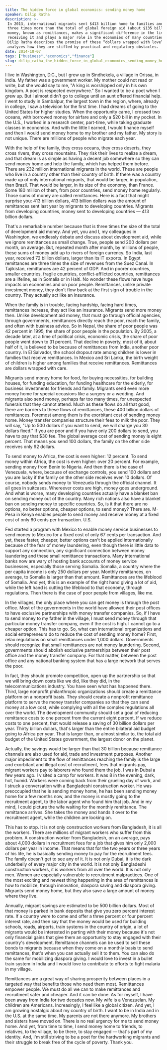 ```yaml
---
title: The hidden force in global economics: sending money home
speaker: Dilip Ratha
description: >-
 In 2013, international migrants sent $413 billion home to families and friends —
 three times more than the total of global foreign aid (about $135 billion). This
 money, known as remittances, makes a significant difference in the lives of those
 receiving it and plays a major role in the economies of many countries. Economist
 Dilip Ratha describes the promise of these “dollars wrapped with love” and
 analyzes how they are stifled by practical and regulatory obstacles.
date: 2014-10-07
tags: ["business","economics","finance"]
slug: dilip_ratha_the_hidden_force_in_global_economics_sending_money_home
---
```


I live in Washington, D.C., but I grew up in Sindhekela, a village in Orissa, in India. My
father was a government worker. My mother could not read or write, but she would say to
me, "A king is worshipped only in his own kingdom. A poet is respected everywhere." So I
wanted to be a poet when I grew up. But I almost didn't go to college until an aunt
offered financial help. I went to study in Sambalpur, the largest town in the region,
where, already in college, I saw a television for the first time. I had dreams of going to
the United States for higher studies. When the opportunity came, I crossed two oceans,
with borrowed money for airfare and only a $20 bill in my pocket. In the U.S., I worked in
a research center, part-time, while taking graduate classes in economics. And with the
little I earned, I would finance myself and then I would send money home to my brother and
my father. My story is not unique. There are millions of people who migrate each
year.

With the help of the family, they cross oceans, they cross deserts, they cross rivers,
they cross mountains. They risk their lives to realize a dream, and that dream is as
simple as having a decent job somewhere so they can send money home and help the family,
which has helped them before. There are 232 million international migrants in the world.
These are people who live in a country other than their country of birth. If there was a
country made up of only international migrants, that would be larger, in population, than
Brazil. That would be larger, in its size of the economy, than France. Some 180 million of
them, from poor countries, send money home regularly. Those sums of money are called
remittances. Here is a fact that might surprise you: 413 billion dollars, 413 billion
dollars was the amount of remittances sent last year by migrants to developing countries.
Migrants from developing countries, money sent to developing countries — 413 billion
dollars.

That's a remarkable number because that is three times the size of the total of
development aid money. And yet, you and I, my colleagues in Washington, we endlessly
debate and discuss about development aid, while we ignore remittances as small
change. True, people send 200 dollars per month, on average. But, repeated month after
month, by millions of people, these sums of money add up to rivers of foreign currency.
So India, last year, received 72 billion dollars, larger than its IT exports. In Egypt
remittances are three times the size of revenues from the Suez Canal. In Tajikistan,
remittances are 42 percent of GDP. And in poorer countries, smaller countries, fragile
countries, conflict-afflicted countries, remittances are a lifeline, as in Somalia or in
Haiti. No wonder these flows have huge impacts on economies and on poor people.
Remittances, unlike private investment money, they don't flow back at the first sign of
trouble in the country. They actually act like an insurance.

When the family is in trouble, facing hardship, facing hard times, remittances increase,
they act like an insurance. Migrants send more money then. Unlike development aid money,
that must go through official agencies, through governments, remittances directly reach
the poor, reach the family, and often with business advice. So in Nepal, the share of poor
people was 42 percent in 1995, the share of poor people in the population. By 2005, a
decade later, at a time of political crisis, economic crisis, the share of poor people
went down to 31 percent. That decline in poverty, most of it, about half of it, is
believed to be because of remittances from India, another poor country. In El Salvador,
the school dropout rate among children is lower in families that receive remittances. In
Mexico and Sri Lanka, the birth weight of children is higher among families that receive
remittances. Remittances are dollars wrapped with care.

Migrants send money home for food, for buying necessities, for building houses, for
funding education, for funding healthcare for the elderly, for business investments for
friends and family. Migrants send even more money home for special occasions like a
surgery or a wedding. And migrants also send money, perhaps far too many times, for
unexpected funerals that they cannot attend. Much as these flows do all that good, there
are barriers to these flows of remittances, these 400 billion dollars of remittances.
Foremost among them is the exorbitant cost of sending money home. Money transfer companies
structure their fees to milk the poor. They will say, "Up to 500 dollars if you want to
send, we will charge you 30 dollars fixed." If you are poor and if you have only 200
dollars to send, you have to pay that $30 fee. The global average cost of sending money is
eight percent. That means you send 100 dollars, the family on the other side receives only
92 dollars.

To send money to Africa, the cost is even higher: 12 percent. To send money within Africa,
the cost is even higher: over 20 percent. For example, sending money from Benin to
Nigeria. And then there is the case of Venezuela, where, because of exchange controls, you
send 100 dollars and you are lucky if the family on the other side receives even 10
dollars. Of course, nobody sends money to Venezuela through the official channel. It all
goes in suitcases. Whereever costs are high, money goes underground. And what is worse,
many developing countries actually have a blanket ban on sending money out of the country.
Many rich nations also have a blanket ban on sending money to specific countries. So, is
it that there are no options, no better options, cheaper options, to send money? There are.
M-Pesa in Kenya enables people to send money and receive money at a fixed cost of only 60
cents per transaction. U.S.

Fed started a program with Mexico to enable money service businesses to send money to
Mexico for a fixed cost of only 67 cents per transaction. And yet, these faster, cheaper,
better options can't be applied internationally because of the fear of money laundering,
even though there is little data to support any connection, any significant connection
between money laundering and these small remittance transactions. Many international banks
now are wary of hosting bank accounts of money service businesses, especially those
serving Somalia. Somalia, a country where the per capita income is only 250 dollars per
year. Monthly remittances, on average, to Somalia is larger than that amount. Remittances
are the lifeblood of Somalia. And yet, this is an example of the right hand giving a lot
of aid, while the left hand is cutting the lifeblood to that economy, through regulations.
Then there is the case of poor people from villages, like me.

In the villages, the only place where you can get money is through the post office. Most
of the governments in the world have allowed their post offices to have exclusive
partnerships with money transfer companies. So, if I have to send money to my father in
the village, I must send money through that particular money transfer company, even if the
cost is high. I cannot go to a cheaper option. This has to go. So, what can international
organizations and social entrepreneurs do to reduce the cost of sending money home? First,
relax regulations on small remittances under 1,000 dollars. Governments should recognize
that small remittances are not money laundering. Second, governments should abolish
exclusive partnerships between their post office and the money transfer company. For that
matter, between the post office and any national banking system that has a large network
that serves the poor.

In fact, they should promote competition, open up the partnership so that we will bring
down costs like we did, like they did, in the telecommunications industry. You have seen
what has happened there. Third, large nonprofit philanthropic organizations should create
a remittance platform on a nonprofit basis. They should create a nonprofit remittance
platform to serve the money transfer companies so that they can send money at a low cost,
while complying with all the complex regulations all over the world. The development
community should set a goal of reducing remittance costs to one percent from the current
eight percent. If we reduce costs to one percent, that would release a saving of 30
billion dollars per year. Thirty billion dollars, that's larger than the entire bilateral
aid budget going to Africa per year. That is larger than, or almost similar to, the total
aid budget of the United States government, the largest donor on the planet.

Actually, the savings would be larger than that 30 billion because remittance channels are
also used for aid, trade and investment purposes. Another major impediment to the flow of
remittances reaching the family is the large and exorbitant and illegal cost of
recruitment, fees that migrants pay, migrant workers pay to laborers who found them the
job. I was in Dubai a few years ago. I visited a camp for workers. It was 8 in the evening,
dark, hot, humid. Workers were coming back from their grueling day of work, and I struck a
conversation with a Bangladeshi construction worker. He was preoccupied that he is sending
money home, he has been sending money home for a few months now, and the money is mostly
going to the recruitment agent, to the labor agent who found him that job. And in my mind,
I could picture the wife waiting for the monthly remittance. The remittance arrives. She
takes the money and hands it over to the recruitment agent, while the children are looking
on.

This has to stop. It is not only construction workers from Bangladesh, it is all the
workers. There are millions of migrant workers who suffer from this problem. A
construction worker from Bangladesh, on an average, pays about 4,000 dollars in
recruitment fees for a job that gives him only 2,000 dollars per year in income. That
means that for the two years or three years of his life, he is basically sending money to
pay for the recruitment fees. The family doesn't get to see any of it. It is not only
Dubai, it is the dark underbelly of every major city in the world. It is not only
Bangladeshi construction workers, it is workers from all over the world. It is not only
men. Women are especially vulnerable to recruitment malpractices. One of the most exciting
and newest thing happening in the area of remittances is how to mobilize, through
innovation, diaspora saving and diaspora giving. Migrants send money home, but they also
save a large amount of money where they live.

Annually, migrant savings are estimated to be 500 billion dollars. Most of that money is
parked in bank deposits that give you zero percent interest rate. If a country were to
come and offer a three percent or four percent interest rate, and then say that the money
would be used for building schools, roads, airports, train systems in the country of
origin, a lot of migrants would be interested in parting with their money because it's not
only financial gains that give them an opportunity to stay engaged with their country's
development. Remittance channels can be used to sell these bonds to migrants because when
they come on a monthly basis to send remittances, that's when you can actually sell it to
them. You can also do the same for mobilizing diaspora giving. I would love to invest in a
bullet train system in India and I would love to contribute to efforts to fight malaria in
my village.

Remittances are a great way of sharing prosperity between places in a targeted way that
benefits those who need them most. Remittances empower people. We must do all we can to
make remittances and recruitment safer and cheaper. And it can be done. As for myself, I
have been away from India for two decades now. My wife is a Venezuelan. My children are
Americans. Increasingly, I feel like a global citizen. And yet, I am growing nostalgic
about my country of birth. I want to be in India and in the U.S. at the same time. My
parents are not there anymore. My brothers and sisters have moved on. There is no real
urgency for me to send money home. And yet, from time to time, I send money home to
friends, to relatives, to the village, to be there, to stay engaged — that's part of my
identity. And, I'm still striving to be a poet for the hardworking migrants and their
struggle to break free of the cycle of poverty. Thank you.

<!--
ad_duration=3.33
comment_count=112
event="TEDGlobal 2014"
external_start_time=0
has_talk_citation=0
intro_duration=11.82
is_subtitle_required="True"
is_talk_featured="True"
language="en"
language_swap="False"
native_language="en"
number_of_related_talks=6
number_of_speakers=1
number_of_subtitled_videos=25
number_of_tags=3
number_of_talk_download_languages=25
number_of_talk_more_resources=1
number_of_talk_recommendations=1
number_of_talks_take_actions=0
post_ad_duration=0.83
published_timestamp="2014-10-09 15:03:37"
recording_date="2014-10-07"
speaker_description="Remittances expert"
speaker_is_published=1
speaker_name="Dilip Ratha"
talk_name="The hidden force in global economics: sending money home"
talks_tags=["business","economics","finance"]
talks_take_action=[]
url_audio="https://download.ted.com/talks/DilipRatha_2014G.mp3?apikey=acme-roadrunner"
url_photo_speaker="https://pe.tedcdn.com/images/ted/f85396a80c0d3f5c631b7f7327bc9d149ef4ff95_254x191.jpg"
url_photo_talk="https://pe.tedcdn.com/images/ted/d064519dc0c65e9a49384e33ccb006fecf9e76dd_2880x1620.jpg"
url_webpage="https://www.ted.com/talks/dilip_ratha_the_hidden_force_in_global_economics_sending_money_home"
video_type_name="TED Stage Talk"
-->